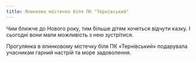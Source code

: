 ```yaml
---
title: Ялинкове містечко біля ПК "Тернівський"
---
```


Чим ближче до Нового року, тим більше дітям хочеться відчути казку. І сьогодні вони мали можливість з нею зустрітися.

Прогулянка в ялинковому містечку біля ПК «Тернівський» подарувала учасникам гарний настрій та море задоволення.

<slideshow id="_/72157667893729839" />

